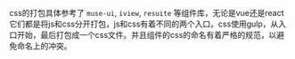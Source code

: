 css的打包具体参考了 `muse-ui`, `iview`, `resuite` 等组件库，无论是vue还是react它们都是将js和css分开打包，js和css有着不同的两个入口。css使用gulp，从入口开始，最后打包成一个css文件。并且组件的css的命名有着严格的规范，以避免命名上的冲突。
